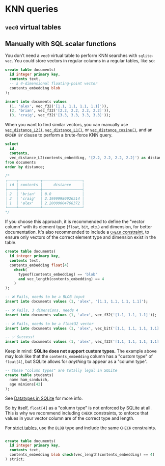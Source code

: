 # KNN queries

## `vec0` virtual tables

<!-- TODO match on vector column, k vs limit, distance_metric configurable, etc.-->

## Manually with SQL scalar functions

You don't need a `vec0` virtual table to perform KNN searches with `sqlite-vec`.
You could store vectors in regular columns in a regular tables, like so:

```sql
create table documents(
  id integer primary key,
  contents text,
  -- a 4-dimensional floating-point vector
  contents_embedding blob
);

insert into documents values
  (1, 'alex', vec_f32('[1.1, 1.1, 1.1, 1.1]')),
  (2, 'brian', vec_f32('[2.2, 2.2, 2.2, 2.2]')),
  (3, 'craig', vec_f32('[3.3, 3.3, 3.3, 3.3]'));
```

When you want to find similar vectors, you can manually use
[`vec_distance_L2()`](../api-reference.md#vec_distance_l2),
[`vec_distance_L1()`](../api-reference.md#vec_distance_l1),
or [`vec_distance_cosine()`](../api-reference.md#vec_distance_cosine),
and an `ORDER BY` clause to perform a brute-force KNN query.

```sql
select
  id,
  contents,
  vec_distance_L2(contents_embedding, '[2.2, 2.2, 2.2, 2.2]') as distance
from documents
order by distance;

/*
┌────┬──────────┬──────────────────┐
│ id │ contents │     distance     │
├────┼──────────┼──────────────────┤
│ 2  │ 'brian'  │ 0.0              │
│ 3  │ 'craig'  │ 2.19999980926514 │
│ 1  │ 'alex'   │ 2.20000004768372 │
└────┴──────────┴──────────────────┘
*/
```




If you choose this approach, it is recommended to define the "vector column" with its element type (`float`, `bit`, etc.) and dimension, for better documentation.
It's also recommended to include a
[`CHECK` constraint](https://www.sqlite.org/lang_createtable.html#check_constraints),
to ensure only vectors of the correct element type and dimension exist in the table.

```sql
create table documents(
  id integer primary key,
  contents text,
  contents_embedding float[4]
    check(
      typeof(contents_embedding) == 'blob'
      and vec_length(contents_embedding) == 4
    )
);

-- ❌ Fails, needs to be a BLOB input
insert into documents values (1, 'alex', '[1.1, 1.1, 1.1, 1.1]');

-- ❌ Fails, 3 dimensions, needs 4
insert into documents values (1, 'alex', vec_f32('[1.1, 1.1, 1.1]'));

-- ❌ Fails, needs to be a float32 vector
insert into documents values (1, 'alex', vec_bit('[1.1, 1.1, 1.1, 1.1]'));

-- ✅ Success! 
insert into documents values (1, 'alex', vec_f32('[1.1, 1.1, 1.1, 1.1]'));
```

Keep in mind: **SQLite does not support custom types.**
The example above may look like that the `contents_embedding` column has a "custom type"
of `float[4]`, but SQLite allows for *anything* to appear as a "column type".

```sql
-- these "column types" are totally legal in SQLite
create table students(
  name ham_sandwich,
  age minions[42]
);
```

See [Datatypes in SQLite](https://www.sqlite.org/datatype3.html) for more info.

So by itself, `float[4]` as a "column type" is not enforced by SQLite at all.
This is why we recommend including `CHECK` constraints, to enforce that values in your vector column
are of the correct type and length.

For [strict tables](https://www.sqlite.org/stricttables.html), use the `BLOB` type and include the same `CHECK` constraints.

```sql

create table documents(
  id integer primary key,
  contents text,
  contents_embedding blob check(vec_length(contents_embedding) == 4)
) strict;
```

<!--
TODO:

- performance (brute force, vec0 is faster bc chunking, larger rows, move to separate table, etc.)
- configurable "distance metrics"
- note on `bit[]` and `int[8]` columns, require the constructor functions

-->

<!--## Static Blobs-->
